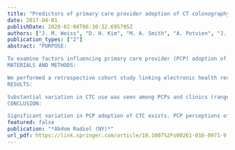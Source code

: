 ```yaml
---
title: "Predictors of primary care provider adoption of CT colonography for colorectal cancer screening"
date: 2017-04-01
publishDate: 2020-02-08T06:30:32.695795Z
authors: ["J. M. Weiss", "D. H. Kim", "M. A. Smith", "A. Potvien", "J. R. Schumacher", "R. E. Gangnon", "B. D. Pooler", "P. R. Pfau", "P. J. Pickhardt"]
publication_types: ["2"]
abstract: "PURPOSE:

To examine factors influencing primary care provider (PCP) adoption of CT colonography (CTC) for colorectal cancer (CRC) screening.
MATERIALS AND METHODS:

We performed a retrospective cohort study linking electronic health record (EHR) data with PCP survey data. Patients were eligible for inclusion if they were not up-to-date with CRC screening and if they had CTC insurance coverage in the year prior to survey administration. PCPs were included if they had at least one eligible patient in their panel and completed the survey (final sample N = 95 PCPs; N = 6245 patients). Survey data included perceptions of CRC screening by any method, as well as CTC specifically. Multivariate logistic regression estimated odds ratios and 95% confidence intervals for PCP and clinic predictors of CRC screening by any method and screening with CTC.
RESULTS:

Substantial variation in CTC use was seen among PCPs and clinics (range 0-16% of CRC screening). Predictors of higher CTC use were PCP perceptions that CTC is effective in reducing CRC mortality, higher number of perceived advantages to screening with CTC, and Internal Medicine specialty. Factors not associated with CTC use were PCP perceptions of less organizational capacity to meet demand for colonoscopy, number of perceived disadvantages to screening with CTC, PCP age and gender, and clinic factors.
CONCLUSION:

Significant variation in PCP adoption of CTC exists. PCP perceptions of CTC and specialty practice were related to CTC adoption. Strategies to increase PCP adoption of CTC for CRC screening should include emphasis on the effectiveness and advantages of CTC."
featured: false
publication: "*Abdom Radiol (NY)*"
url_pdf: https://link.springer.com/article/10.1007%2Fs00261-016-0971-9
---
```


